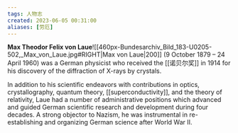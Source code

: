 ```yaml
---
tags: 人物志
created: 2023-06-05 00:31:00
aliases: [劳厄]
---
```


**Max Theodor Felix von Laue**![[460px-Bundesarchiv_Bild_183-U0205-502,_Max_von_Laue.jpg#RIGHT|Max von Laue|200]] (9 October 1879 – 24 April 1960) was a German physicist who received the [[诺贝尔奖]] in 1914 for his discovery of the diffraction of X-rays by crystals.

In addition to his scientific endeavors with contributions in optics, crystallography, quantum theory, [[superconductivity]], and the theory of relativity, Laue had a number of administrative positions which advanced and guided German scientific research and development during four decades. A strong objector to Nazism, he was instrumental in re-establishing and organizing German science after World War II.